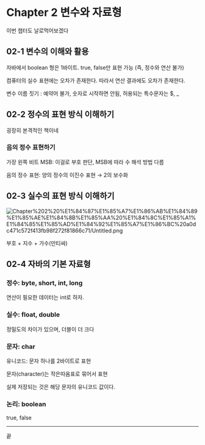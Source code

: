 # Chapter 2 변수와 자료형

이번 챕터도 날로먹어보겠다

## 02-1 변수의 이해와 활용

자바에서 boolean 형은 1바이트. true, false만 표현 가능 (즉, 정수와 연산 불가)

컴퓨터의 실수 표현에는 오차가 존재한다. 따라서 연산 결과에도 오차가 존재한다.

변수 이름 짓기 : 예약어 불가, 숫자로 시작하면 안됨, 허용되는 특수문자는 $, _

## 02-2 정수의 표현 방식 이해하기

굉장히 본격적인 책이네

### 음의 정수 표현하기

가장 왼쪽 비트 MSB: 이걸로 부호 판단, MSB에 따라 수 해석 방법 다름 

음의 정수 표현: 양의 정수의 이진수 표현 → 2의 보수화

## 02-3 실수의 표현 방식 이해하기

![Chapter%202%20%E1%84%87%E1%85%A7%E1%86%AB%E1%84%89%E1%85%AE%E1%84%8B%E1%85%AA%20%E1%84%8C%E1%85%A1%E1%84%85%E1%85%AD%E1%84%92%E1%85%A7%E1%86%BC%20a0dc471c572f413fb98f272f81866c71/Untitled.png](Chapter%202%20%E1%84%87%E1%85%A7%E1%86%AB%E1%84%89%E1%85%AE%E1%84%8B%E1%85%AA%20%E1%84%8C%E1%85%A1%E1%84%85%E1%85%AD%E1%84%92%E1%85%A7%E1%86%BC%20a0dc471c572f413fb98f272f81866c71/Untitled.png)

부호 + 지수 + 가수(만티싸)

## 02-4 자바의 기본 자료형

### 정수: byte, short, int, long

연산이 필요한 데이터는 int로 하자.

### 실수: float, double

정밀도의 차이가 있으며, 더블이 더 크다

### 문자: char

유니코드: 문자 하나를 2바이트로 표현

문자(character)는 작은따옴표로 묶어서 표현

실제 저장되는 것은 해당 문자의 유니코드 값이다.

### 논리: boolean

true, false

---

끝
